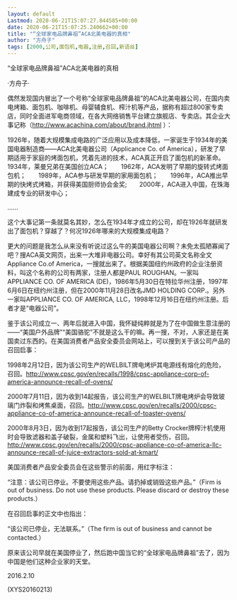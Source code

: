 ```yaml
---
layout: default
Lastmod: 2020-06-21T15:07:27.844585+00:00
date: 2020-06-21T15:07:25.240662+00:00
title: "“全球家电品牌鼻祖”ACA北美电器的真相"
author: "方舟子"
tags: [2000,公司,面包机,电器,注册,召回,新语丝]
---
```


“全球家电品牌鼻祖”ACA北美电器的真相

·方舟子·

偶然发现国内冒出了一个号称“全球家电品牌鼻祖”的ACA北美电器公司，在国内卖电烤箱、面包机、咖啡机、母婴辅食机、榨汁机等产品，据称有超过800家专卖店，同时全面进军电商领域，在各大网络销售平台建立旗舰店、专卖店。其企业大事记称（http://www.acachina.com/about/brand.jhtml ）：

1926年，随着大规模集成电路的广泛应用以及成本降低，一家诞生于1934年的美国电器制造商——ACA北美电器公司（Applicance Co. of America），研发了早期适用于家庭的烤面包机，凭着先进的技术，ACA真正开启了面包机的新革命。　　1934年，莱曼兄弟在美国创立ACA；　　1962年，ACA发明了早期的旋转式烤面包机；　　1989年，ACA参与研发早期的家用面包机；　　1996年，ACA推出早期的快烤式烤箱，并获得美国厨师协会金奖;　　2000年，ACA进入中国，在珠海建成专业的研发中心；

……

这个大事记第一条就莫名其妙，怎么在1934年才成立的公司，却在1926年就研发出了面包机？穿越了？何况1926年哪来的大规模集成电路？

更大的问题是我怎么从来没有听说过这么牛的美国电器公司啊？未免太孤陋寡闻了吧？搜ACA英文网页，出来一大堆非电器公司。幸好有其公司英文名称全文Appliance Co.of America，一搜就出来了。根据美国纽约州政府的企业注册资料，叫这个名称的公司有两家，注册人都是PAUL ROUGHAN。一家叫APPLIANCE CO. OF AMERICA (DE)，1986年5月30日在特拉华州注册，1997年6月6日在纽约州注册，但在2000年11月28日改名JMD HOLDING CORP.。另外一家叫APPLIANCE CO. OF AMERICA, LLC，1998年12月16日在纽约州注册。后者才是“电器公司”。

鉴于该公司成立一、两年后就进入中国，我怀疑纯粹就是为了在中国做生意注册的——“美国户外品牌”“美国骆驼”不就是这么干的嘛。再一搜，不对，人家还是在美国卖过东西的。在美国消费者产品安全委员会网站上，可以搜到关于该公司产品的召回启事：

1998年2月12日，因为该公司生产的WELBILT牌电烤炉其电源线有熔化的危险，召回。http://www.cpsc.gov/en/recalls/1998/cpsc-appliance-corp-of-america-announce-recall-of-ovens/

2000年7月11日，因为收到14起报告，该公司生产的WELBILT牌电烤炉会导致玻璃门炸裂和烤焦桌面，召回。http://www.cpsc.gov/en/recalls/2000/cpsc-appliance-co-of-america-announce-recall-of-toaster-ovens/

2000年8月3日，因为收到17起报告，该公司生产的Betty Crocker牌榨汁机使用时会导致滤器和盖子破裂，金属和塑料飞出，让使用者受伤，召回。http://www.cpsc.gov/en/recalls/2000/cpsc-appliance-co-of-america-llc-announce-recall-of-juice-extractors-sold-at-kmart/

美国消费者产品安全委员会在这些警示的前面，用红字标注：

“注意：该公司已停业。不要使用这些产品。请扔掉或销毁这些产品。”（Firm is out of business. Do not use these products. Please discard or destroy these products.）

在召回启事的正文中也指出：

“该公司已停业，无法联系。”（The firm is out of business and cannot be contacted.）

原来该公司早就在美国停业了，然后跑中国当它的“全球家电品牌鼻祖”去了，因为中国是他们这种企业家的天堂。

2016.2.10

(XYS20160213)

